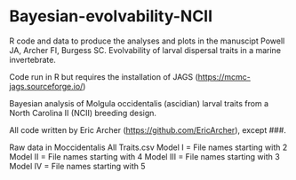 # Bayesian-evolvability-NCII
R code and data to produce the analyses and plots in the manuscipt Powell JA, Archer FI, Burgess SC. Evolvability of larval dispersal traits in a marine invertebrate. 

Code run in R but requires the installation of JAGS (https://mcmc-jags.sourceforge.io/)

Bayesian analysis of Molgula occidentalis (ascidian) larval traits from a North Carolina II (NCII) breeding design.

All code written by Eric Archer (https://github.com/EricArcher), except ###.

Raw data in Moccidentalis All Traits.csv
Model I = File names starting with 2
Model II = File names starting with 4
Model III = File names starting with 3
Model IV = File names starting with 5
